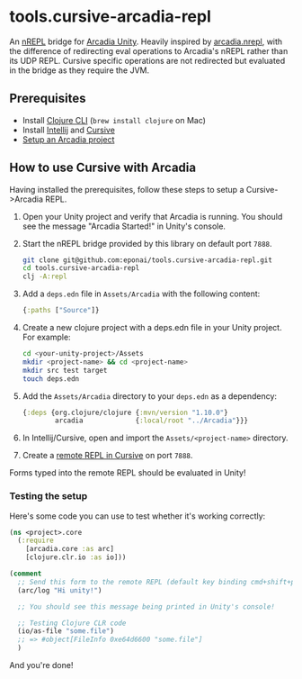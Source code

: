 # tools.cursive-arcadia-repl
An [nREPL] bridge for [Arcadia Unity]. Heavily inspired by [arcadia.nrepl](https://github.com/spacepluk/arcadia.nrepl),
with the difference of redirecting eval operations to Arcadia's nREPL rather than its UDP REPL. Cursive specific operations
are not redirected but evaluated in the bridge as they require the JVM.

[nREPL]: https://github.com/clojure/tools.nrepl
[Arcadia Unity]: https://github.com/arcadia-unity/Arcadia

## Prerequisites

* Install [Clojure CLI](https://clojure.org/guides/getting_started) (`brew install clojure` on Mac)
* Install [Intellij](https://www.jetbrains.com/idea/download/) and [Cursive](https://cursive-ide.com)
* [Setup an Arcadia project](https://github.com/arcadia-unity/Arcadia/wiki/Getting-Started)

## How to use Cursive with Arcadia

Having installed the prerequisites, follow these steps to setup a Cursive->Arcadia REPL.

1. Open your Unity project and verify that Arcadia is running. You should see the message "Arcadia Started!" in Unity's console.

2. Start the nREPL bridge provided by this library on default port `7888`.

    ```sh
    git clone git@github.com:eponai/tools.cursive-arcadia-repl.git
    cd tools.cursive-arcadia-repl
    clj -A:repl
    ```

3. Add a `deps.edn` file in `Assets/Arcadia` with the following content:

    ```clj
    {:paths ["Source"]}
    ```

4. Create a new clojure project with a deps.edn file in your Unity project. For example:

    ```sh
    cd <your-unity-project>/Assets
    mkdir <project-name> && cd <project-name>
    mkdir src test target
    touch deps.edn
    ```

5. Add the `Assets/Arcadia` directory to your `deps.edn` as a dependency:

    ```clj
    {:deps {org.clojure/clojure {:mvn/version "1.10.0"}
            arcadia             {:local/root "../Arcadia"}}}
    ```

6. In Intellij/Cursive, open and import the `Assets/<project-name>` directory.

7. Create a [remote REPL in Cursive](https://cursive-ide.com/userguide/repl.html#remote-repls) on port `7888`.

Forms typed into the remote REPL should be evaluated in Unity!

### Testing the setup

Here's some code you can use to test whether it's working correctly:

```clj
(ns <project>.core
  (:require
    [arcadia.core :as arc]
    [clojure.clr.io :as io]))

(comment
  ;; Send this form to the remote REPL (default key binding cmd+shift+p)
  (arc/log "Hi unity!")

  ;; You should see this message being printed in Unity's console!

  ;; Testing Clojure CLR code
  (io/as-file "some.file")
  ;; => #object[FileInfo 0xe64d6600 "some.file"]
  )
```

And you're done!
